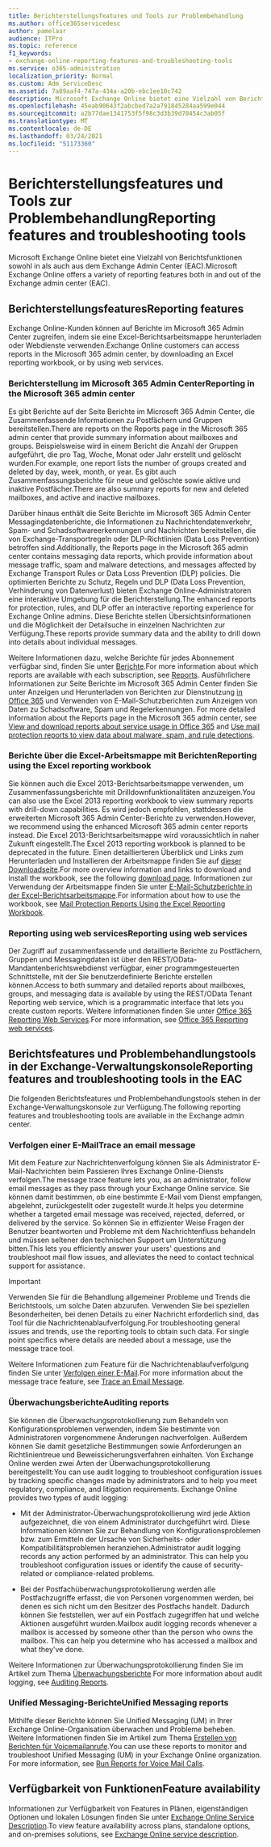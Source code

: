 ```yaml
---
title: Berichterstellungsfeatures und Tools zur Problembehandlung
ms.author: office365servicedesc
author: pamelaar
audience: ITPro
ms.topic: reference
f1_keywords:
- exchange-online-reporting-features-and-troubleshooting-tools
ms.service: o365-administration
localization_priority: Normal
ms.custom: Adm_ServiceDesc
ms.assetid: 7a89aaf4-747a-434a-a20b-ebc1ee10c742
description: Microsoft Exchange Online bietet eine Vielzahl von Berichtsfunktionen sowohl in als auch aus dem Exchange Admin Center (EAC).
ms.openlocfilehash: 45eab90643f2abcbed7a2a791845284aa599e044
ms.sourcegitcommit: a2b77dae1341753f5f98c3d3b39d70454c3ab05f
ms.translationtype: MT
ms.contentlocale: de-DE
ms.lasthandoff: 03/24/2021
ms.locfileid: "51173360"
---
```

# <a name="reporting-features-and-troubleshooting-tools"></a><span data-ttu-id="b076e-103">Berichterstellungsfeatures und Tools zur Problembehandlung</span><span class="sxs-lookup"><span data-stu-id="b076e-103">Reporting features and troubleshooting tools</span></span>

<span data-ttu-id="b076e-104">Microsoft Exchange Online bietet eine Vielzahl von Berichtsfunktionen sowohl in als auch aus dem Exchange Admin Center (EAC).</span><span class="sxs-lookup"><span data-stu-id="b076e-104">Microsoft Exchange Online offers a variety of reporting features both in and out of the Exchange admin center (EAC).</span></span>
  
## <a name="reporting-features"></a><span data-ttu-id="b076e-105">Berichterstellungsfeatures</span><span class="sxs-lookup"><span data-stu-id="b076e-105">Reporting features</span></span>

<span data-ttu-id="b076e-106">Exchange Online-Kunden können auf Berichte im Microsoft 365 Admin Center zugreifen, indem sie eine Excel-Berichtsarbeitsmappe herunterladen oder Webdienste verwenden.</span><span class="sxs-lookup"><span data-stu-id="b076e-106">Exchange Online customers can access reports in the Microsoft 365 admin center, by downloading an Excel reporting workbook, or by using web services.</span></span>
  
### <a name="reporting-in-the-microsoft-365-admin-center"></a><span data-ttu-id="b076e-107">Berichterstellung im Microsoft 365 Admin Center</span><span class="sxs-lookup"><span data-stu-id="b076e-107">Reporting in the Microsoft 365 admin center</span></span>

<span data-ttu-id="b076e-108">Es gibt Berichte auf der Seite Berichte im Microsoft 365 Admin Center, die Zusammenfassende Informationen zu Postfächern und Gruppen bereitstellen.</span><span class="sxs-lookup"><span data-stu-id="b076e-108">There are reports on the Reports page in the Microsoft 365 admin center that provide summary information about mailboxes and groups.</span></span> <span data-ttu-id="b076e-109">Beispielsweise wird in einem Bericht die Anzahl der Gruppen aufgeführt, die pro Tag, Woche, Monat oder Jahr erstellt und gelöscht wurden.</span><span class="sxs-lookup"><span data-stu-id="b076e-109">For example, one report lists the number of groups created and deleted by day, week, month, or year.</span></span> <span data-ttu-id="b076e-110">Es gibt auch Zusammenfassungsberichte für neue und gelöschte sowie aktive und inaktive Postfächer.</span><span class="sxs-lookup"><span data-stu-id="b076e-110">There are also summary reports for new and deleted mailboxes, and active and inactive mailboxes.</span></span> 
  
<span data-ttu-id="b076e-111">Darüber hinaus enthält die Seite Berichte im Microsoft 365 Admin Center Messagingdatenberichte, die Informationen zu Nachrichtendatenverkehr, Spam- und Schadsoftwareerkennungen und Nachrichten bereitstellen, die von Exchange-Transportregeln oder DLP-Richtlinien (Data Loss Prevention) betroffen sind.</span><span class="sxs-lookup"><span data-stu-id="b076e-111">Additionally, the Reports page in the Microsoft 365 admin center contains messaging data reports, which provide information about message traffic, spam and malware detections, and messages affected by Exchange Transport Rules or Data Loss Prevention (DLP) policies.</span></span> <span data-ttu-id="b076e-112">Die optimierten Berichte zu Schutz, Regeln und DLP (Data Loss Prevention, Verhinderung von Datenverlust) bieten Exchange Online-Administratoren eine interaktive Umgebung für die Berichterstellung.</span><span class="sxs-lookup"><span data-stu-id="b076e-112">The enhanced reports for protection, rules, and DLP offer an interactive reporting experience for Exchange Online admins.</span></span> <span data-ttu-id="b076e-113">Diese Berichte stellen Übersichtsinformationen und die Möglichkeit der Detailsuche in einzelnen Nachrichten zur Verfügung.</span><span class="sxs-lookup"><span data-stu-id="b076e-113">These reports provide summary data and the ability to drill down into details about individual messages.</span></span>
  
<span data-ttu-id="b076e-114">Weitere Informationen dazu, welche Berichte für jedes Abonnement verfügbar sind, finden Sie unter [Berichte](../office-365-platform-service-description/reports.md).</span><span class="sxs-lookup"><span data-stu-id="b076e-114">For more information about which reports are available with each subscription, see [Reports](../office-365-platform-service-description/reports.md).</span></span> <span data-ttu-id="b076e-115">Ausführlichere Informationen zur Seite Berichte im Microsoft 365 Admin Center finden Sie unter Anzeigen und Herunterladen von Berichten zur Dienstnutzung [in Office 365](/microsoft-365/admin/activity-reports/activity-reports) und Verwenden von E-Mail-Schutzberichten zum Anzeigen von Daten zu Schadsoftware, Spam und Regelerkennungen. [](/exchange/monitoring/use-mail-protection-reports)</span><span class="sxs-lookup"><span data-stu-id="b076e-115">For more detailed information about the Reports page in the Microsoft 365 admin center, see [View and download reports about service usage in Office 365](/microsoft-365/admin/activity-reports/activity-reports) and [Use mail protection reports to view data about malware, spam, and rule detections](/exchange/monitoring/use-mail-protection-reports).</span></span>
  
### <a name="reporting-using-the-excel-reporting-workbook"></a><span data-ttu-id="b076e-116">Berichte über die Excel-Arbeitsmappe mit Berichten</span><span class="sxs-lookup"><span data-stu-id="b076e-116">Reporting using the Excel reporting workbook</span></span>

<span data-ttu-id="b076e-117">Sie können auch die Excel 2013-Berichtsarbeitsmappe verwenden, um Zusammenfassungsberichte mit Drilldownfunktionalitäten anzuzeigen.</span><span class="sxs-lookup"><span data-stu-id="b076e-117">You can also use the Excel 2013 reporting workbook to view summary reports with drill-down capabilities.</span></span> <span data-ttu-id="b076e-118">Es wird jedoch empfohlen, stattdessen die erweiterten Microsoft 365 Admin Center-Berichte zu verwenden.</span><span class="sxs-lookup"><span data-stu-id="b076e-118">However, we recommend using the enhanced Microsoft 365 admin center reports instead.</span></span> <span data-ttu-id="b076e-119">Die Excel 2013-Berichtsarbeitsmappe wird voraussichtlich in naher Zukunft eingestellt.</span><span class="sxs-lookup"><span data-stu-id="b076e-119">The Excel 2013 reporting workbook is planned to be deprecated in the future.</span></span> <span data-ttu-id="b076e-120">Einen detaillierteren Überblick und Links zum Herunterladen und Installieren der Arbeitsmappe finden Sie auf [dieser Downloadseite](https://go.microsoft.com/fwlink/p/?LinkId=271776).</span><span class="sxs-lookup"><span data-stu-id="b076e-120">For more overview information and links to download and install the workbook, see the following [download page](https://go.microsoft.com/fwlink/p/?LinkId=271776).</span></span> <span data-ttu-id="b076e-121">Informationen zur Verwendung der Arbeitsmappe finden Sie unter [E-Mail-Schutzberichte in der Excel-Berichtsarbeitsmappe](/previous-versions/exchange-server/exchange-150/jj945734(v=exchg.150)).</span><span class="sxs-lookup"><span data-stu-id="b076e-121">For information about how to use the workbook, see [Mail Protection Reports Using the Excel Reporting Workbook](/previous-versions/exchange-server/exchange-150/jj945734(v=exchg.150)).</span></span> 
  
### <a name="reporting-using-web-services"></a><span data-ttu-id="b076e-122">Reporting using web services</span><span class="sxs-lookup"><span data-stu-id="b076e-122">Reporting using web services</span></span>

<span data-ttu-id="b076e-123">Der Zugriff auf zusammenfassende und detaillierte Berichte zu Postfächern, Gruppen und Messagingdaten ist über den REST/OData-Mandantenberichtswebdienst verfügbar, einer programmgesteuerten Schnittstelle, mit der Sie benutzerdefinierte Berichte erstellen können.</span><span class="sxs-lookup"><span data-stu-id="b076e-123">Access to both summary and detailed reports about mailboxes, groups, and messaging data is available by using the REST/OData Tenant Reporting web service, which is a programmatic interface that lets you create custom reports.</span></span> <span data-ttu-id="b076e-124">Weitere Informationen finden Sie unter [Office 365 Reporting Web Services](/previous-versions/office/developer/o365-enterprise-developers/jj984325(v=office.15)).</span><span class="sxs-lookup"><span data-stu-id="b076e-124">For more information, see [Office 365 Reporting web services](/previous-versions/office/developer/o365-enterprise-developers/jj984325(v=office.15)).</span></span>
  
## <a name="reporting-features-and-troubleshooting-tools-in-the-eac"></a><span data-ttu-id="b076e-125">Berichtsfeatures und Problembehandlungstools in der Exchange-Verwaltungskonsole</span><span class="sxs-lookup"><span data-stu-id="b076e-125">Reporting features and troubleshooting tools in the EAC</span></span>

<span data-ttu-id="b076e-126">Die folgenden Berichtsfeatures und Problembehandlungstools stehen in der Exchange-Verwaltungskonsole zur Verfügung.</span><span class="sxs-lookup"><span data-stu-id="b076e-126">The following reporting features and troubleshooting tools are available in the Exchange admin center.</span></span>
  
### <a name="trace-an-email-message"></a><span data-ttu-id="b076e-127">Verfolgen einer E-Mail</span><span class="sxs-lookup"><span data-stu-id="b076e-127">Trace an email message</span></span>

<span data-ttu-id="b076e-128">Mit dem Feature zur Nachrichtenverfolgung können Sie als Administrator E-Mail-Nachrichten beim Passieren Ihres Exchange Online-Diensts verfolgen.</span><span class="sxs-lookup"><span data-stu-id="b076e-128">The message trace feature lets you, as an administrator, follow email messages as they pass through your Exchange Online service.</span></span> <span data-ttu-id="b076e-129">Sie können damit bestimmen, ob eine bestimmte E-Mail vom Dienst empfangen, abgelehnt, zurückgestellt oder zugestellt wurde.</span><span class="sxs-lookup"><span data-stu-id="b076e-129">It helps you determine whether a targeted email message was received, rejected, deferred, or delivered by the service.</span></span> <span data-ttu-id="b076e-130">So können Sie in effizienter Weise Fragen der Benutzer beantworten und Probleme mit dem Nachrichtenfluss behandeln und müssen seltener den technischen Support um Unterstützung bitten.</span><span class="sxs-lookup"><span data-stu-id="b076e-130">This lets you efficiently answer your users' questions and troubleshoot mail flow issues, and alleviates the need to contact technical support for assistance.</span></span>
  
> [!IMPORTANT]
> <span data-ttu-id="b076e-p107">Verwenden Sie für die Behandlung allgemeiner Probleme und Trends die Berichtstools, um solche Daten abzurufen. Verwenden Sie bei speziellen Besonderheiten, bei denen Details zu einer Nachricht erforderlich sind, das Tool für die Nachrichtenablaufverfolgung.</span><span class="sxs-lookup"><span data-stu-id="b076e-p107">For troubleshooting general issues and trends, use the reporting tools to obtain such data. For single point specifics where details are needed about a message, use the message trace tool.</span></span> 
  
<span data-ttu-id="b076e-133">Weitere Informationen zum Feature für die Nachrichtenablaufverfolgung finden Sie unter [Verfolgen einer E-Mail](/exchange/monitoring/trace-an-email-message/trace-an-email-message).</span><span class="sxs-lookup"><span data-stu-id="b076e-133">For more information about the message trace feature, see [Trace an Email Message](/exchange/monitoring/trace-an-email-message/trace-an-email-message).</span></span>
  
### <a name="auditing-reports"></a><span data-ttu-id="b076e-134">Überwachungsberichte</span><span class="sxs-lookup"><span data-stu-id="b076e-134">Auditing reports</span></span>

<span data-ttu-id="b076e-p108">Sie können die Überwachungsprotokollierung zum Behandeln von Konfigurationsproblemen verwenden, indem Sie bestimmte von Administratoren vorgenommene Änderungen nachverfolgen. Außerdem können Sie damit gesetzliche Bestimmungen sowie Anforderungen an Richtlinientreue und Beweissicherungsverfahren einhalten. Von Exchange Online werden zwei Arten der Überwachungsprotokollierung bereitgestellt:</span><span class="sxs-lookup"><span data-stu-id="b076e-p108">You can use audit logging to troubleshoot configuration issues by tracking specific changes made by administrators and to help you meet regulatory, compliance, and litigation requirements. Exchange Online provides two types of audit logging:</span></span>
  
- <span data-ttu-id="b076e-p109">Mit der Administrator-Überwachungsprotokollierung wird jede Aktion aufgezeichnet, die von einem Administrator durchgeführt wird. Diese Informationen können Sie zur Behandlung von Konfigurationsproblemen bzw. zum Ermitteln der Ursache von Sicherheits- oder Kompatibilitätsproblemen heranziehen.</span><span class="sxs-lookup"><span data-stu-id="b076e-p109">Administrator audit logging records any action performed by an administrator. This can help you troubleshoot configuration issues or identify the cause of security-related or compliance-related problems.</span></span> 
    
- <span data-ttu-id="b076e-p110">Bei der Postfachüberwachungsprotokollierung werden alle Postfachzugriffe erfasst, die von Personen vorgenommen werden, bei denen es sich nicht um den Besitzer des Postfachs handelt. Dadurch können Sie feststellen, wer auf ein Postfach zugegriffen hat und welche Aktionen ausgeführt wurden.</span><span class="sxs-lookup"><span data-stu-id="b076e-p110">Mailbox audit logging records whenever a mailbox is accessed by someone other than the person who owns the mailbox. This can help you determine who has accessed a mailbox and what they've done.</span></span> 
    
<span data-ttu-id="b076e-141">Weitere Informationen zur Überwachungsprotokollierung finden Sie im Artikel zum Thema [Überwachungsberichte](/exchange/security-and-compliance/exchange-auditing-reports/exchange-auditing-reports).</span><span class="sxs-lookup"><span data-stu-id="b076e-141">For more information about audit logging, see [Auditing Reports](/exchange/security-and-compliance/exchange-auditing-reports/exchange-auditing-reports).</span></span>
  
### <a name="unified-messaging-reports"></a><span data-ttu-id="b076e-142">Unified Messaging-Berichte</span><span class="sxs-lookup"><span data-stu-id="b076e-142">Unified Messaging reports</span></span>

<span data-ttu-id="b076e-p111">Mithilfe dieser Berichte können Sie Unified Messaging (UM) in Ihrer Exchange Online-Organisation überwachen und Probleme beheben. Weitere Informationen finden Sie im Artikel zum Thema [Erstellen von Berichten für Voicemailanrufe](/exchange/voice-mail-unified-messaging/run-voice-mail-call-reports/run-voice-mail-call-reports).</span><span class="sxs-lookup"><span data-stu-id="b076e-p111">You can use these reports to monitor and troubleshoot Unified Messaging (UM) in your Exchange Online organization. For more information, see [Run Reports for Voice Mail Calls](/exchange/voice-mail-unified-messaging/run-voice-mail-call-reports/run-voice-mail-call-reports).</span></span>
  
## <a name="feature-availability"></a><span data-ttu-id="b076e-145">Verfügbarkeit von Funktionen</span><span class="sxs-lookup"><span data-stu-id="b076e-145">Feature availability</span></span>

<span data-ttu-id="b076e-146">Informationen zur Verfügbarkeit von Features in Plänen, eigenständigen Optionen und lokalen Lösungen finden Sie unter [Exchange Online Service Description](exchange-online-service-description.md).</span><span class="sxs-lookup"><span data-stu-id="b076e-146">To view feature availability across plans, standalone options, and on-premises solutions, see [Exchange Online service description](exchange-online-service-description.md).</span></span>
